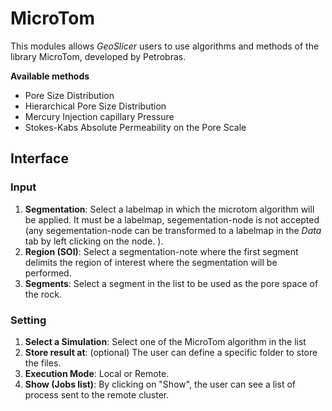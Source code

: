 # MicroTom

This modules allows _GeoSlicer_ users to use algorithms and methods of the library MicroTom, developed by Petrobras.

__Available methods__

* Pore Size Distribution
* Hierarchical Pore Size Distribution
* Mercury Injection capillary Pressure
* Stokes-Kabs Absolute Permeability on the Pore Scale

## Interface

### Input

1. __Segmentation__: Select a labelmap in which the microtom algorithm will be applied. It must be a labelmap, segementation-node is not accepted (any segementation-node can be transformed to a labelmap in the _Data_ tab by left clicking on the node. ).
2. __Region (SOI)__: Select a segmentation-note where the first segment delimits the region of interest where the segmentation will be performed.
3. __Segments__: Select a segment in the list to be used as the pore space of the rock.

### Setting

1. __Select a Simulation__: Select one of the MicroTom algorithm in the list
2. __Store result at__: (optional) The user can define a specific folder to store the files.
3. __Execution Mode__: Local or Remote.
4. __Show (Jobs list)__: By clicking on "Show", the user can see a list of process sent to the remote cluster.